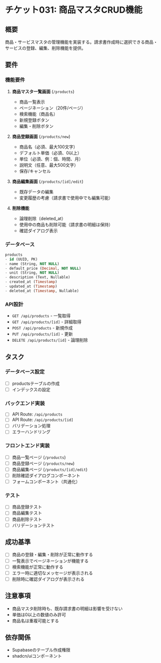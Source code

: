 # チケット031: 商品マスタCRUD機能

## 概要
商品・サービスマスタの管理機能を実装する。請求書作成時に選択できる商品・サービスの登録、編集、削除機能を提供。

## 要件

### 機能要件
1. **商品マスタ一覧画面** (`/products`)
   - 商品一覧表示
   - ページネーション（20件/ページ）
   - 検索機能（商品名）
   - 新規登録ボタン
   - 編集・削除ボタン

2. **商品登録画面** (`/products/new`)
   - 商品名（必須、最大100文字）
   - デフォルト単価（必須、0以上）
   - 単位（必須、例：個、時間、月）
   - 説明文（任意、最大500文字）
   - 保存/キャンセル

3. **商品編集画面** (`/products/[id]/edit`)
   - 既存データの編集
   - 変更履歴の考慮（請求書で使用中でも編集可能）

4. **削除機能**
   - 論理削除（deleted_at）
   - 使用中の商品も削除可能（請求書の明細は保持）
   - 確認ダイアログ表示

### データベース
```sql
products
- id (UUID, PK)
- name (String, NOT NULL)
- default_price (Decimal, NOT NULL)
- unit (String, NOT NULL)
- description (Text, Nullable)
- created_at (Timestamp)
- updated_at (Timestamp)
- deleted_at (Timestamp, Nullable)
```

### API設計
- `GET /api/products` - 一覧取得
- `GET /api/products/[id]` - 詳細取得
- `POST /api/products` - 新規作成
- `PUT /api/products/[id]` - 更新
- `DELETE /api/products/[id]` - 論理削除

## タスク

### データベース設定
- [ ] productsテーブルの作成
- [ ] インデックスの設定

### バックエンド実装
- [ ] API Route: `/api/products`
- [ ] API Route: `/api/products/[id]`
- [ ] バリデーション処理
- [ ] エラーハンドリング

### フロントエンド実装
- [ ] 商品一覧ページ (`/products`)
- [ ] 商品登録ページ (`/products/new`)
- [ ] 商品編集ページ (`/products/[id]/edit`)
- [ ] 削除確認ダイアログコンポーネント
- [ ] フォームコンポーネント（共通化）

### テスト
- [ ] 商品登録テスト
- [ ] 商品編集テスト
- [ ] 商品削除テスト
- [ ] バリデーションテスト

## 成功基準
- [ ] 商品の登録・編集・削除が正常に動作する
- [ ] 一覧表示でページネーションが機能する
- [ ] 検索機能が正常に動作する
- [ ] エラー時に適切なメッセージが表示される
- [ ] 削除時に確認ダイアログが表示される

## 注意事項
- 商品マスタ削除時も、既存請求書の明細は影響を受けない
- 単価は0以上の数値のみ許可
- 商品名は重複可能とする

## 依存関係
- Supabaseのテーブル作成権限
- shadcn/uiコンポーネント